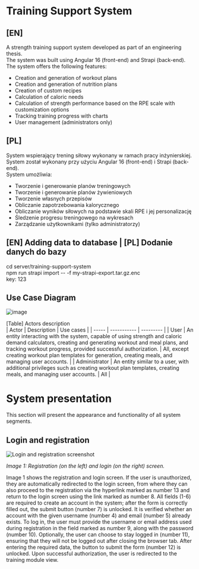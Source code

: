 # Training Support System

## [EN]
A strength training support system developed as part of an engineering thesis.  
The system was built using Angular 16 (front-end) and Strapi (back-end).  
The system offers the following features:
* Creation and generation of workout plans
* Creation and generation of nutrition plans
* Creation of custom recipes
* Calculation of caloric needs
* Calculation of strength performance based on the RPE scale with customization options
* Tracking training progress with charts
* User management (administrators only)

## [PL]
System wspierający trening siłowy wykonany w ramach pracy inżynierskiej.  
System został wykonany przy użyciu Angular 16 (front-end) i Strapi (back-end).  
System umożliwia:
* Tworzenie i generowanie planów treningowych
* Tworzenie i generowanie planów żywieniowych
* Tworzenie własnych przepisów
* Obliczanie zapotrzebowania kalorycznego
* Obliczanie wyników siłowych na podstawie skali RPE i jej personalizację
* Śledzenie progresu treningowego na wykresach
* Zarządzanie użytkownikami (tylko administratorzy)

## [EN] Adding data to database | [PL] Dodanie danych do bazy
cd server/training-support-system  
npm run strapi import -- -f my-strapi-export.tar.gz.enc  
key: 123

## Use Case Diagram
![image](https://github.com/user-attachments/assets/40c08d57-9ad2-43e0-9c6f-32e05b796144)  

[Table] Actors description  
| Actor | Description | Use cases |
| ----- | ----------- | --------- |
| User | An entity interacting with the system, capable of using strength and caloric demand calculators, creating and generating workout and meal plans, and tracking workout progress, provided successful authorization. | All, except creating workout plan templates for generation, creating meals, and managing user accounts. |
| Administrator | An entity similar to a user, with additional privileges such as creating workout plan templates, creating meals, and managing user accounts. | All |

# System presentation
This section will present the appearance and functionality of all system segments.

## Login and registration
![Login and registration screenshot](https://github.com/user-attachments/assets/4b4b6049-580e-41e9-8c60-3b51b8aabcd3)  

*Image 1: Registration (on the left) and login (on the right) screen.*  

Image 1 shows the registration and login screen. If the user is unauthorized, they are automatically redirected to the login screen, from where they can also proceed to the registration via the hyperlink marked as number 13 and return to the login screen using the link marked as number 8. All fields (1-6) are required to create an account in the system; after the form is correctly filled out, the submit button (number 7) is unlocked. It is verified whether an account with the given username (number 4) and email (number 5) already exists. To log in, the user must provide the username or email address used during registration in the field marked as number 9, along with the password (number 10). Optionally, the user can choose to stay logged in (number 11), ensuring that they will not be logged out after closing the browser tab. After entering the required data, the button to submit the form (number 12) is unlocked. Upon successful authorization, the user is redirected to the training module view.
